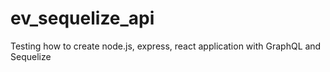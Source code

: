 # ev_sequelize_api
Testing how to create node.js, express, react application with GraphQL and Sequelize
